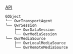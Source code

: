 [API](http://ericssonresearch.github.io/openwebrtc/docs/gtk-doc/dev/index.html)

    GObject
    ╰── OwrTransportAgent
    ╰── OwrSession
        ├── OwrDataSession
        ╰── OwrMediaSession
    ╰── OwrMediaSource
        ├── OwrLocalMediaSource
        ╰── OwrRemoteMediaSource